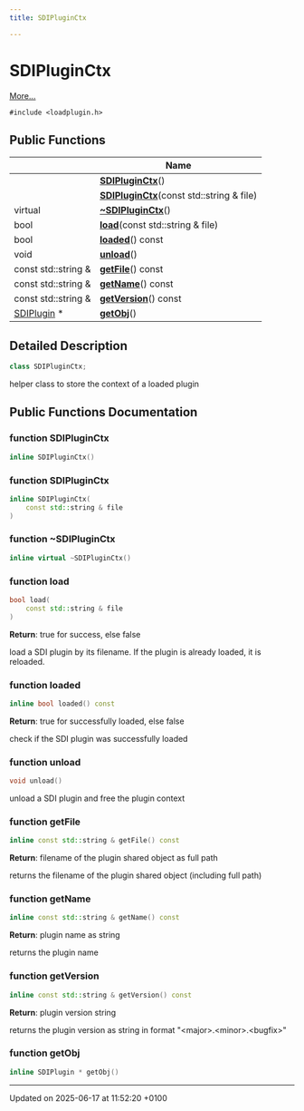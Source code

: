 ```yaml
---
title: SDIPluginCtx

---
```


# SDIPluginCtx



 [More...](#detailed-description)


`#include <loadplugin.h>`

## Public Functions

|                | Name           |
| -------------- | -------------- |
| | **[SDIPluginCtx](class_s_d_i_plugin_ctx.md#function-sdipluginctx)**() |
| | **[SDIPluginCtx](class_s_d_i_plugin_ctx.md#function-sdipluginctx)**(const std::string & file) |
| virtual | **[~SDIPluginCtx](class_s_d_i_plugin_ctx.md#function-~sdipluginctx)**() |
| bool | **[load](class_s_d_i_plugin_ctx.md#function-load)**(const std::string & file) |
| bool | **[loaded](class_s_d_i_plugin_ctx.md#function-loaded)**() const |
| void | **[unload](class_s_d_i_plugin_ctx.md#function-unload)**() |
| const std::string & | **[getFile](class_s_d_i_plugin_ctx.md#function-getfile)**() const |
| const std::string & | **[getName](class_s_d_i_plugin_ctx.md#function-getname)**() const |
| const std::string & | **[getVersion](class_s_d_i_plugin_ctx.md#function-getversion)**() const |
| [SDIPlugin](class_s_d_i_plugin.md) * | **[getObj](class_s_d_i_plugin_ctx.md#function-getobj)**() |

## Detailed Description

```cpp
class SDIPluginCtx;
```


helper class to store the context of a loaded plugin 

## Public Functions Documentation

### function SDIPluginCtx

```cpp
inline SDIPluginCtx()
```


### function SDIPluginCtx

```cpp
inline SDIPluginCtx(
    const std::string & file
)
```


### function ~SDIPluginCtx

```cpp
inline virtual ~SDIPluginCtx()
```


### function load

```cpp
bool load(
    const std::string & file
)
```


**Return**: true for success, else false 

load a SDI plugin by its filename. If the plugin is already loaded, it is reloaded. 


### function loaded

```cpp
inline bool loaded() const
```


**Return**: true for successfully loaded, else false 

check if the SDI plugin was successfully loaded 


### function unload

```cpp
void unload()
```


unload a SDI plugin and free the plugin context 


### function getFile

```cpp
inline const std::string & getFile() const
```


**Return**: filename of the plugin shared object as full path 

returns the filename of the plugin shared object (including full path) 


### function getName

```cpp
inline const std::string & getName() const
```


**Return**: plugin name as string 

returns the plugin name 


### function getVersion

```cpp
inline const std::string & getVersion() const
```


**Return**: plugin version string 

returns the plugin version as string in format "\<major\>.\<minor\>.\<bugfix\>" 


### function getObj

```cpp
inline SDIPlugin * getObj()
```


-------------------------------

Updated on 2025-06-17 at 11:52:20 +0100